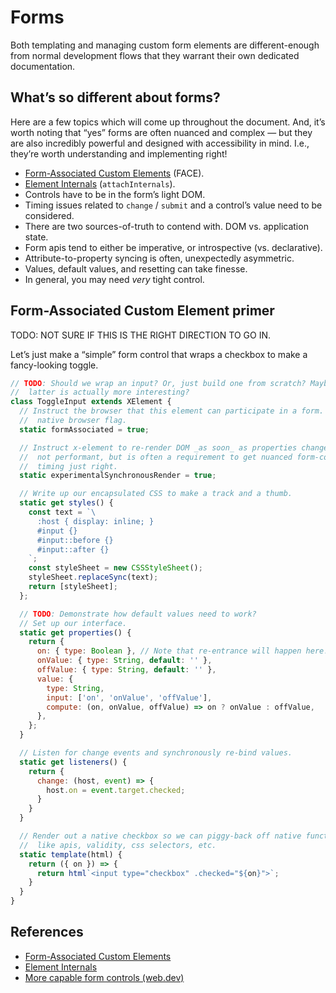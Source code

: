 # Forms

Both templating and managing custom form elements are different-enough from
normal development flows that they warrant their own dedicated documentation.

## What’s so different about forms?

Here are a few topics which will come up throughout the document. And, it’s
worth noting that “yes” forms are often nuanced and complex — but they are also
incredibly powerful and designed with accessibility in mind. I.e., they’re worth
understanding and implementing right!

* [Form-Associated Custom Elements][FACE] (FACE).
* [Element Internals][ElementInternals] (`attachInternals`).
* Controls have to be in the form’s light DOM.
* Timing issues related to `change` / `submit` and a control’s value need to
  be considered.
* There are two sources-of-truth to contend with. DOM vs. application state.
* Form apis tend to either be imperative, or introspective (vs. declarative).
* Attribute-to-property syncing is often, unexpectedly asymmetric.
* Values, default values, and resetting can take finesse.
* In general, you may need _very_ tight control.

## Form-Associated Custom Element primer

TODO: NOT SURE IF THIS IS THE RIGHT DIRECTION TO GO IN.

Let’s just make a “simple” form control that wraps a checkbox to make a
fancy-looking toggle.

```js
// TODO: Should we wrap an input? Or, just build one from scratch? Maybe the
//  latter is actually more interesting?
class ToggleInput extends XElement {
  // Instruct the browser that this element can participate in a form. This is a
  //  native browser flag.
  static formAssociated = true;

  // Instruct x-element to re-render DOM _as soon_ as properties change. This is
  //  not performant, but is often a requirement to get nuanced form-control
  //  timing just right.
  static experimentalSynchronousRender = true;

  // Write up our encapsulated CSS to make a track and a thumb.
  static get styles() {
    const text = `\
      :host { display: inline; }
      #input {}
      #input::before {}
      #input::after {}
    `;
    const styleSheet = new CSSStyleSheet();
    styleSheet.replaceSync(text);
    return [styleSheet];
  };

  // TODO: Demonstrate how default values need to work?
  // Set up our interface.
  static get properties() {
    return {
      on: { type: Boolean }, // Note that re-entrance will happen here!
      onValue: { type: String, default: '' },
      offValue: { type: String, default: '' },
      value: {
        type: String,
        input: ['on', 'onValue', 'offValue'],
        compute: (on, onValue, offValue) => on ? onValue : offValue,
      },
    };
  }

  // Listen for change events and synchronously re-bind values.
  static get listeners() {
    return {
      change: (host, event) => {
        host.on = event.target.checked;
      }
    }
  }

  // Render out a native checkbox so we can piggy-back off native functionality
  //  like apis, validity, css selectors, etc.
  static template(html) {
    return ({ on }) => {
      return html`<input type="checkbox" .checked="${on}">`;
    }
  }
}
```

## References

* [Form-Associated Custom Elements][FACE]
* [Element Internals][ElementInternals]
* [More capable form controls (web.dev)][web.dev article]

[web.dev article]: https://web.dev/articles/more-capable-form-controls
[FACE]: https://html.spec.whatwg.org/dev/custom-elements.html#custom-elements-face-example
[ElementInternals]: https://developer.mozilla.org/en-US/docs/Web/API/ElementInternals
